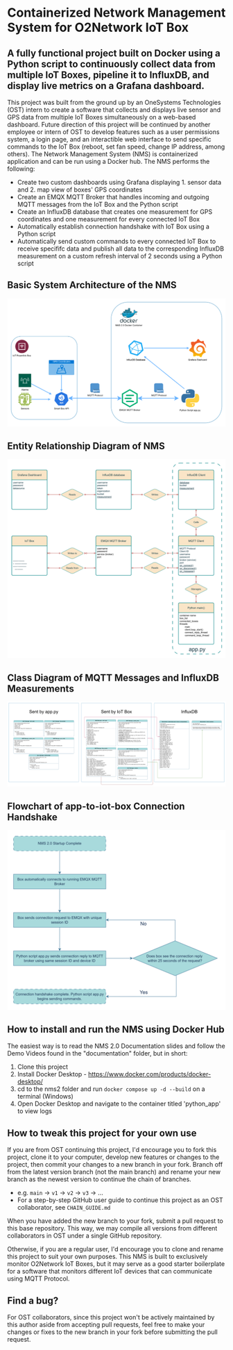 # Containerized Network Management System for O2Network IoT Box

## A fully functional project built on Docker using a Python script to continuously collect data from multiple IoT Boxes, pipeline it to InfluxDB, and display live metrics on a Grafana dashboard.

This project was built from the ground up by an OneSystems Technologies (OST) intern to create a software that collects and displays live sensor and GPS data from multiple IoT Boxes simultaneously on a web-based dashboard. Future direction of this project will be continued by another employee or intern of OST to develop features such as a user permissions system, a login page, and an interactible web interface to send specific commands to the IoT Box (reboot, set fan speed, change IP address, among others). The Network Management System (NMS) is containerized application and can be run using a Docker hub. The NMS performs the following:

* Create two custom dashboards using Grafana displaying 1. sensor data and 2. map view of boxes' GPS coordinates
* Create an EMQX MQTT Broker that handles incoming and outgoing MQTT messages from the IoT Box and the Python script
* Create an InfluxDB database that creates one measurement for GPS coordinates and one measurement for every connected IoT Box
* Automatically establish connection handshake with IoT Box using a Python script
* Automatically send custom commands to every connected IoT Box to receive specififc data and publish all data to the corresponding InfluxDB measurement on a custom refresh interval of 2 seconds using a Python script

## Basic System Architecture of the NMS
![System_Architecture](nms2/documentation/extras/System_Architecture.png)
## Entity Relationship Diagram of NMS
![ERD](nms2/documentation/extras/ERD.png)
## Class Diagram of MQTT Messages and InfluxDB Measurements
![Class_Diagram](nms2/documentation/extras/Class_Diagram.png)
## Flowchart of app-to-iot-box Connection Handshake
![Flowchart](nms2/documentation/extras/Flowchart.png)

## How to install and run the NMS using Docker Hub

The easiest way is to read the NMS 2.0 Documentation slides and follow the Demo Videos found in the "documentation" folder, but in short:

1. Clone this project
2. Install Docker Desktop - https://www.docker.com/products/docker-desktop/
3. cd to the nms2 folder and run `docker compose up -d --build` on a terminal (Windows)
4. Open Docker Desktop and navigate to the container titled 'python_app' to view logs

## How to tweak this project for your own use

If you are from OST continuing this project, I'd encourage you to fork this project, clone it to your computer, develop new features or changes to the project, then commit your changes to a new branch in your fork. 
Branch off from the latest version branch (not the main branch) and rename your new branch as the newest version to continue the chain of branches. 
* e.g. `main` -> `v1` -> `v2` -> `v3` -> ...
* For a step-by-step GitHub user guide to continue this project as an OST collaborator, see `CHAIN_GUIDE.md`

When you have added the new branch to your fork, submit a pull request to this base repository. This way, we may compile all versions from different collaborators in OST under a single GitHub repository.

Otherwise, if you are a regular user, I'd encourage you to clone and rename this project to suit your own purposes. This NMS is built to exclusively monitor O2Network IoT Boxes, but it may serve as a good starter boilerplate for a software that monitors different IoT devices that can communicate using MQTT Protocol.

## Find a bug?

For OST collaborators, since this project won't be actively maintained by this author aside from accepting pull requests, feel free to make your changes or fixes to the new branch in your fork before submitting the pull request.
